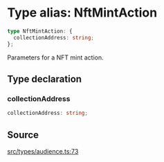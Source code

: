 # Type alias: NftMintAction

```ts
type NftMintAction: {
  collectionAddress: string;
};
```

Parameters for a NFT mint action.

## Type declaration

### collectionAddress

```ts
collectionAddress: string;
```

## Source

[src/types/audience.ts:73](https://github.com/torque-labs/torque-ts-sdk/blob/4377d91cff1aa0b27936cb53a23174cb35cc6c04/src/types/audience.ts#L73)
